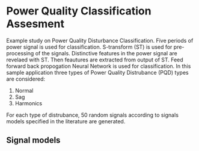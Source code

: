 # Power Quality Classification Assesment
Example study on Power Quality Disturbance Classification. Five periods of power signal is used for classification. S-transform (ST) is used for pre-processing of the signals. Distinctive features in the power signal are revelaed with ST. Then feautures are extracted from output of ST. Feed forward back propogation Neural Network is used for classification. In this sample application three types of Power Quality Distrubance (PQD) types are considered:

1. Normal
2. Sag
3. Harmonics

For each type of distrubance, 50 random signals according to signals models specified in the literature are generated.

## Signal models
